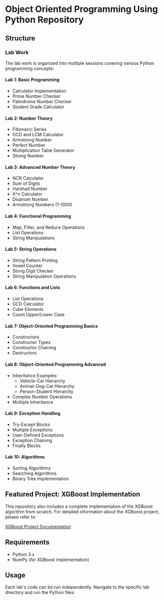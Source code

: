 # Object Oriented Programming Using Python Repository

## Structure

### Lab Work
The lab work is organized into multiple sessions covering various Python programming concepts:

#### Lab 1: Basic Programming
- Calculator Implementation
- Prime Number Checker
- Palindrome Number Checker
- Student Grade Calculator

#### Lab 2: Number Theory
- Fibonacci Series
- GCD and LCM Calculator
- Armstrong Number
- Perfect Number
- Multiplication Table Generator
- Strong Number

#### Lab 3: Advanced Number Theory
- NCR Calculator
- Sum of Digits
- Harshad Number
- X^n Calculator
- Disarium Number
- Armstrong Numbers (1-1000)

#### Lab 4: Functional Programming
- Map, Filter, and Reduce Operations
- List Operations
- String Manipulations

#### Lab 5: String Operations
- String Pattern Printing
- Vowel Counter
- String Digit Checker
- String Manipulation Operations

#### Lab 6: Functions and Lists
- List Operations
- GCD Calculator
- Cube Elements
- Count Upper/Lower Case

#### Lab 7: Object-Oriented Programming Basics
- Constructors
- Constructor Types
- Constructor Chaining
- Destructors

#### Lab 8: Object-Oriented Programming Advanced
- Inheritance Examples:
  - Vehicle-Car Hierarchy
  - Animal-Dog-Cat Hierarchy
  - Person-Student Hierarchy
- Complex Number Operations
- Multiple Inheritance

#### Lab 9: Exception Handling
- Try-Except Blocks
- Multiple Exceptions
- User-Defined Exceptions
- Exception Chaining
- Finally Blocks

#### Lab 10: Algorithms
- Sorting Algorithms
- Searching Algorithms
- Binary Tree Implementation

## Featured Project: XGBoost Implementation
This repository also includes a complete implementation of the XGBoost algorithm from scratch. For detailed information about the XGBoost project, please refer to:

[XGBoost Project Documentation](../Project/readme.md)

## Requirements
- Python 3.x
- NumPy (for XGBoost implementation)

## Usage
Each lab's code can be run independently. Navigate to the specific lab directory and run the Python files:
